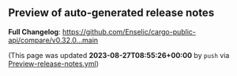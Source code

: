 ## Preview of auto-generated release notes
<!-- Release notes generated using configuration in .github/release.yml at main -->



**Full Changelog**: https://github.com/Enselic/cargo-public-api/compare/v0.32.0...main


(This page was updated **2023-08-27T08:55:26+00:00** by `push` via [Preview-release-notes.yml](https://github.com/Enselic/cargo-public-api/actions/runs/5989960426))
